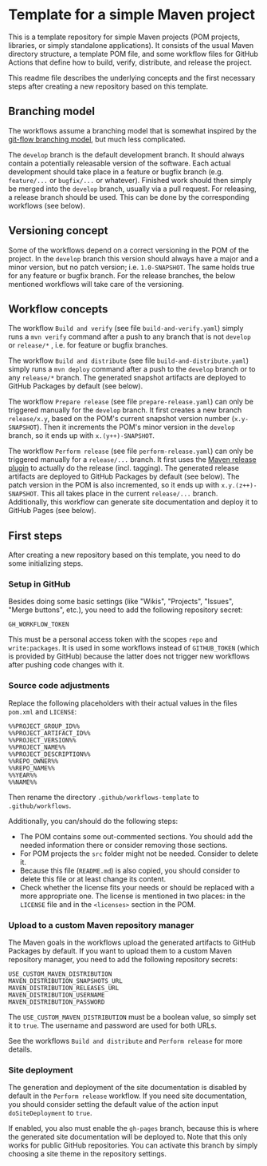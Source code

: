 # Template for a simple Maven project

This is a template repository for simple Maven projects (POM projects, libraries, or simply standalone applications). It consists of the usual Maven directory structure, a template POM file, and some workflow files for GitHub Actions that define how to build, verify, distribute, and release the project.

This readme file describes the underlying concepts and the first necessary steps after creating a new repository based on this template.

## Branching model

The workflows assume a branching model that is somewhat inspired by the [git-flow branching model](https://nvie.com/posts/a-successful-git-branching-model/), but much less complicated.

The `develop` branch is the default development branch. It should always contain a potentially releasable version of the software. Each actual development should take place in a feature or bugfix branch (e.g. `feature/...` or `bugfix/...` or whatever). Finished work should then simply be merged into the `develop` branch, usually via a pull request. For releasing, a release branch should be used. This can be done by the corresponding workflows (see below).

## Versioning concept

Some of the workflows depend on a correct versioning in the POM of the project. In the `develop` branch this version should always have a major and a minor version, but no patch version; i.e. `1.0-SNAPSHOT`. The same holds true for any feature or bugfix branch. For the release branches, the below mentioned workflows will take care of the versioning.

## Workflow concepts

The workflow `Build and verify` (see file `build-and-verify.yaml`) simply runs a `mvn verify` command after a push to any branch that is not `develop` or `release/*` , i.e. for feature or bugfix branches.

The workflow `Build and distribute`  (see file `build-and-distribute.yaml`) simply runs a `mvn deploy` command after a push to the `develop` branch or to any `release/*` branch. The generated snapshot artifacts are deployed to GitHub Packages by default (see below).

The workflow `Prepare release` (see file `prepare-release.yaml`) can only be triggered manually for the `develop` branch. It first creates a new branch `release/x.y`, based on the POM's current snapshot version number (`x.y-SNAPSHOT`). Then it increments the POM's minor version in the `develop` branch, so it ends up with `x.(y++)-SNAPSHOT`.

The workflow `Perform release` (see file `perform-release.yaml`) can only be triggered manually for a `release/...` branch. It first uses the [Maven release plugin](https://maven.apache.org/maven-release/maven-release-plugin/) to actually do the release (incl. tagging). The generated release artifacts are deployed to GitHub Packages by default (see below). The patch version in the POM is also incremented, so it ends up with `x.y.(z++)-SNAPSHOT`. This all takes place in the current `release/...` branch. Additionally, this workflow can generate site documentation and deploy it to GitHub Pages (see below).

## First steps

After creating a new repository based on this template, you need to do some initializing steps.

### Setup in GitHub

Besides doing some basic settings (like "Wikis", "Projects", "Issues", "Merge buttons", etc.), you need to add the following repository secret:

	GH_WORKFLOW_TOKEN

This must be a personal access token with the scopes `repo` and `write:packages`. It is used in some workflows instead of `GITHUB_TOKEN` (which is provided by GitHub) because the latter does not trigger new workflows after pushing code changes with it.

### Source code adjustments

Replace the following placeholders with their actual values in the files `pom.xml` and `LICENSE`:

	%%PROJECT_GROUP_ID%%
	%%PROJECT_ARTIFACT_ID%%
	%%PROJECT_VERSION%%
	%%PROJECT_NAME%%
	%%PROJECT_DESCRIPTION%%
	%%REPO_OWNER%%
	%%REPO_NAME%%
	%%YEAR%%
	%%NAME%%

Then rename the directory `.github/workflows-template` to `.github/workflows`.

Additionally, you can/should do the following steps:

- The POM contains some out-commented sections. You should add the needed information there or consider removing those sections.
- For POM projects the `src` folder might not be needed. Consider to delete it.
- Because this file (`README.md`) is also copied, you should consider to delete this file or at least change its content.
- Check whether the license fits your needs or should be replaced with a more appropriate one. The license is mentioned in two places: in the `LICENSE` file and in the `<licenses>` section in the POM.

### Upload to a custom Maven repository manager

The Maven goals in the workflows upload the generated artifacts to GitHub Packages by default. If you want to upload them to a custom Maven repository manager, you need to add the following repository secrets:

	USE_CUSTOM_MAVEN_DISTRIBUTION
	MAVEN_DISTRIBUTION_SNAPSHOTS_URL
	MAVEN_DISTRIBUTION_RELEASES_URL
	MAVEN_DISTRIBUTION_USERNAME
	MAVEN_DISTRIBUTION_PASSWORD

The `USE_CUSTOM_MAVEN_DISTRIBUTION` must be a boolean value, so simply set it to `true`. The username and password are used for both URLs.

See the workflows `Build and distribute` and `Perform release` for more details.

### Site deployment

The generation and deployment of the site documentation is disabled by default in the `Perform release` workflow. If you need site documentation, you should consider setting the default value of the action input `doSiteDeployment` to `true`.

If enabled, you also must enable the `gh-pages` branch, because this is where the generated site documentation will be deployed to. Note that this only works for public GitHub repositories. You can activate this branch by simply choosing a site theme in the repository settings.
